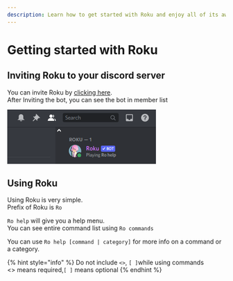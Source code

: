 ```yaml
---
description: Learn how to get started with Roku and enjoy all of its awesome feature
---
```


# Getting started with Roku

## Inviting Roku to your discord server

You can invite Roku by [clicking here](https://rokubot.xyz/invite).  
After Inviting the bot, you can see the bot in member list

![](.gitbook/assets/umgatf1-1-.png)

## Using Roku

Using Roku is very simple.  
Prefix of Roku is `Ro`

`Ro help` will give you a help menu.  
You can see entire command list using `Ro commands`

You can use `Ro help [command | category]` for more info on a command or a category.

{% hint style="info" %}
Do not include `<>`, `[ ]`while using commands  
&lt;&gt; means required,`[ ]` means optional
{% endhint %}

